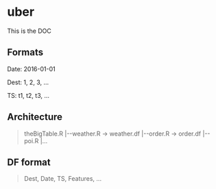 # uber

This is the DOC

## Formats

Date: 2016-01-01

Dest: 1, 2, 3, ...

TS: t1, t2, t3, ...


## Architecture

> theBigTable.R
> |--weather.R -> weather.df
> |--order.R -> order.df
> |--poi.R
> |...

## DF format

> Dest, Date, TS, Features, ...
